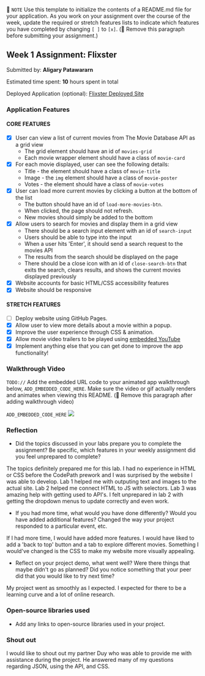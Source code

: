 📝 `NOTE` Use this template to initialize the contents of a README.md file for your application. As you work on your assignment over the course of the week, update the required or stretch features lists to indicate which features you have completed by changing `[ ]` to `[x]`. (🚫 Remove this paragraph before submitting your assignment.)

## Week 1 Assignment: Flixster

Submitted by: **Aligary Patawararn**

Estimated time spent: **10** hours spent in total

Deployed Application (optional): [Flixster Deployed Site](ADD_LINK_HERE)

### Application Features

#### CORE FEATURES

- [x] User can view a list of current movies from The Movie Database API as a grid view
  - The grid element should have an id of `movies-grid`
  - Each movie wrapper element should have a class of `movie-card`
- [x] For each movie displayed, user can see the following details:
  - Title - the element should have a class of `movie-title`
  - Image - the `img` element should have a class of `movie-poster`
  - Votes - the element should have a class of `movie-votes`
- [x] User can load more current movies by clicking a button at the bottom of the list
  - The button should have an id of `load-more-movies-btn`.
  - When clicked, the page should not refresh.
  - New movies should simply be added to the bottom
- [x] Allow users to search for movies and display them in a grid view
  - There should be a search input element with an id of `search-input`
  - Users should be able to type into the input
  - When a user hits 'Enter', it should send a search request to the movies API
  - The results from the search should be displayed on the page
  - There should be a close icon with an id of `close-search-btn` that exits the search, clears results, and shows the current movies displayed previously
- [x] Website accounts for basic HTML/CSS accessibility features
- [x] Website should be responsive

#### STRETCH FEATURES

- [ ] Deploy website using GitHub Pages. 
- [x] Allow user to view more details about a movie within a popup.
- [x] Improve the user experience through CSS & animation.
- [x] Allow movie video trailers to be played using [embedded YouTube](https://support.google.com/youtube/answer/171780?hl=en)
- [x] Implement anything else that you can get done to improve the app functionality!

### Walkthrough Video

`TODO://` Add the embedded URL code to your animated app walkthrough below, `ADD_EMBEDDED_CODE_HERE`. Make sure the video or gif actually renders and animates when viewing this README. (🚫 Remove this paragraph after adding walkthrough video)

`ADD_EMBEDDED_CODE_HERE`
![](gif2-link-here)


### Reflection

* Did the topics discussed in your labs prepare you to complete the assignment? Be specific, which features in your weekly assignment did you feel unprepared to complete?

The topics definitely prepared me for this lab. I had no experience in HTML or CSS before the CodePath prework and I was surprised by the website I was able to develop. Lab 1 helped me with outputing text and images to the actual site. Lab 2 helped me connect HTML to JS with selectors. Lab 3 was amazing help with getting used to API's. I felt unprepared in lab 2 with getting the dropdown menus to update correctly and even work. 

* If you had more time, what would you have done differently? Would you have added additional features? Changed the way your project responded to a particular event, etc.
  
If I had more time, I would have added more features. I would have liked to add a 'back to top' button and a tab to explore different movies. Something I would've changed is the CSS to make my website more visually appealing.

* Reflect on your project demo, what went well? Were there things that maybe didn't go as planned? Did you notice something that your peer did that you would like to try next time?

My project went as smoothly as I expected. I expected for there to be a learning curve and a lot of online research.

### Open-source libraries used

- Add any links to open-source libraries used in your project.

### Shout out

I would like to shout out my partner Duy who was able to provide me with assistance during the project. He answered many of my questions regarding JSON, using the API, and CSS.